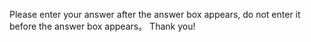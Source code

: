 Please enter your answer after the answer box appears, do not enter it before the answer box appears。
Thank you!
